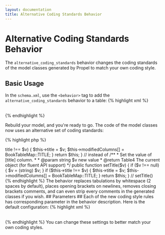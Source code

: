 ```yaml
---
layout: documentation
title: Alternative Coding Standards Behavior
---
```


# Alternative Coding Standards Behavior #

The `alternative_coding_standards` behavior changes the coding standards of the model classes generated by Propel to match your own coding style.

## Basic Usage ##

In the `schema.xml`, use the `<behavior>` tag to add the `alternative_coding_standards` behavior to a table:
{% highlight xml %}
<table name="book">
  <column name="id" required="true" primaryKey="true" autoIncrement="true" type="INTEGER" />
  <column name="title" type="VARCHAR" required="true" primaryString="true" />
  <behavior name="alternative_coding_standards" />
</table>
{% endhighlight %}

Rebuild your model, and you're ready to go. The code of the model classes now uses an alternative set of coding standards:

{% highlight php %}
<?php
// in om/BaseBook.php
  /**
   * Set the value of [title] column.
   *
   * @param      string $v new value
   * @return     Table4 The current object (for fluent API support)
   */
  public function setTitle($v)
  {
  	if ($v !== null)
  	{
  		$v = (string) $v;
  	}

  	if ($this->title !== $v)
  	{
  		$this->title = $v;
		$this->modifiedColumns[] = BookTableMap::TITLE;
  	}

  	return $this;
  }

// instead of

	/**
	 * Set the value of [title] column.
	 *
	 * @param      string $v new value
	 * @return     Table4 The current object (for fluent API support)
	 */
	public function setTitle($v)
	{
		if ($v !== null) {
			$v = (string) $v;
		}

		if ($this->title !== $v) {
			$this->title = $v;
			$this->modifiedColumns[] = BookTableMap::TITLE;
		}

		return $this;
	} // setTitle()
{% endhighlight %}

The behavior replaces tabulations by whitespace (2 spaces by default), places opening brackets on newlines, removes closing brackets comments, and can even strip every comments in the generated classes if you wish.

## Parameters ##

Each of the new coding style rules has corresponding parameter in the behavior description. Here is the default configuration:

{% highlight xml %}
<table name="book">
  <column name="id" required="true" primaryKey="true" autoIncrement="true" type="INTEGER" />
  <column name="title" type="VARCHAR" required="true" primaryString="true" />
  <behavior name="alternative_coding_standards">
    <parameter name="brackets_newline" value="true" />
    <parameter name="remove_closing_comments" value="true" />
    <parameter name="use_whitespace" value="true" />
    <parameter name="tab_size" value="2" />
    <parameter name="strip_comments" value="false" />
  </behavior>
</table>
{% endhighlight %}

You can change these settings to better match your own coding styles.
